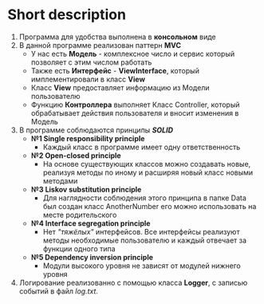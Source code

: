 # Short description

1. Программа для удобства выполнена в **консольном** виде
2. В данной программе реализован паттерн **MVC**
    - У нас есть **Модель** - комплексное число и сервис который позволяет с этим числом работать
    - Также есть **Интерфейс** - **ViewInterface**, который имплементировали в класс **View**
    - Класс **View** предоставляет информацию из Модели пользователю
    - Функцию **Контроллера** выполняет Класс Controller, который обрабатывает действия пользователя 
   и вносит изменения в Модель
3. В программе соблюдаются принципы ***SOLID***
    - **№1 Single responsibility principle**
        - Каждый класс в программе имеет одну ответственность
    - **№2 Open-closed principle**
        - На основе существующих классов можно создавать новые, реализуя методы по иному 
        и расширяя новый класс новыми методами
    - **№3 Liskov substitution principle**
        - Для наглядности соблюдения этого принципа в папке Data был создан класс AnotherNumber его можно 
        использовать на месте родительского
    - **№4 Interface segregation principle**
        - Нет *"тяжёлых"* интерфейсов. Все интерфейсы реализуют методы необходимые пользователю 
        и каждый отвечает за функции одного типа
    - **№5 Dependency inversion principle**
        - Модули высокого уровня не зависят от модулей нижнего уровня
4. Логирование реализованно с помощью класса **Logger**, c записью событий в файл *log.txt*.